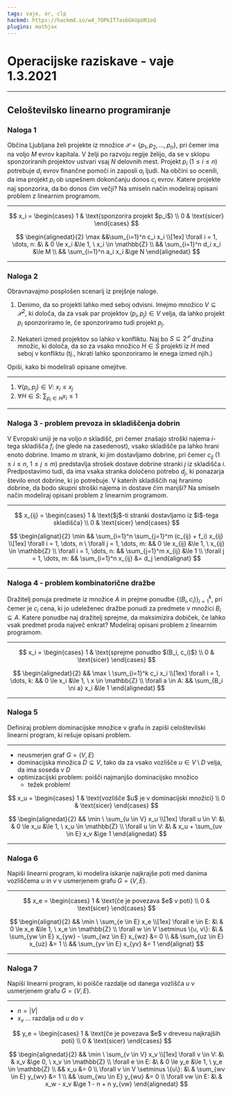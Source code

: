 ```yaml
---
tags: vaje, or, clp
hackmd: https://hackmd.io/w4_7OPkIT7asbGkUpUR1oQ
plugins: mathjax
---
```

# Operacijske raziskave - vaje 1.3.2021

---

## Celoštevilsko linearno programiranje

### Naloga 1

Občina Ljubljana želi projekte iz množice $\mathcal{P} = \lbrace {p_1}, {p_2}, \dots, {p_n} \rbrace$, pri čemer ima na voljo $M$ evrov kapitala. V želji po razvoju regije želijo, da se v sklopu sponzoriranih projektov ustvari vsaj $N$ delovnih mest. Projekt ${p_i}$ ($1 \le i \le n)$ potrebuje ${d_i}$ evrov finančne pomoči in zaposli ${a_i}$ ljudi. Na občini so ocenili, da ima projekt ${p_i}$ ob uspešnem dokončanju donos $c_i$ evrov. Katere projekte naj sponzorira, da bo donos čim večji? Na smiseln način modeliraj opisani problem z linearnim programom.

----

$$
x_i = \begin{cases}
1 & \text{sponzorira projekt $p_i$} \\
0 & \text{sicer}
\end{cases}
$$

$$
\begin{alignedat}{2}
\max &&\sum_{i=1}^n c_i x_i \\[1ex]
\forall i = 1, \dots, n: &\ & 0 \le x_i &\le 1, \ x_i \in \mathbb{Z} \\
&& \sum_{i=1}^n d_i x_i &\le M \\
&& \sum_{i=1}^n a_i x_i &\ge N
\end{alignedat}
$$

---

### Naloga 2

Obravnavajmo posplošen scenarij iz prejšnje naloge.

1. Denimo, da so projekti lahko med seboj odvisni. Imejmo množico $V \subseteq \mathcal{P}^2$, ki določa, da za vsak par projektov $({p_i}, {p_j}) \in V$ velja, da lahko projekt ${p_i}$ sponzoriramo le, če sponzoriramo tudi projekt ${p_j}$.

2. Nekateri izmed projektov so lahko v konfliktu. Naj bo $S \subseteq 2^\mathcal{P}$ družina množic, ki določa, da so za vsako množico $H \in S$ projekti iz $H$ med seboj v konfliktu (tj., hkrati lahko sponzoriramo le enega izmed njih.)

Opiši, kako bi modelirali opisane omejitve.

----

1. $\forall ({p_i}, {p_j}) \in V: \ {x_i} \le {x_j}$
2. $\forall H \in S: \ {\sum_{ {p_i} \in H}} {x_i} \le 1$

---

### Naloga 3 - problem prevoza in skladiščenja dobrin

V Evropski uniji je na voljo $n$ skladišč, pri čemer znašajo stroški najema $i$-tega skladišča ${f_i}$ (ne glede na zasedenost), vsako skladišče pa lahko hrani enoto dobrine. Imamo $m$ strank, ki jim dostavljamo dobrine, pri čemer ${c_{ij}}$ ($1 \le i \le n$, $1 \le j \le m$) predstavlja strošek dostave dobrine stranki $j$ iz skladišča $i$. Predpostavimo tudi, da ima vsaka stranka določeno potrebo ${d_j}$, ki ponazarja število enot dobrine, ki jo potrebuje. V katerih skladiščih naj hranimo dobrine, da bodo skupni stroški najema in dostave čim manjši? Na smiseln način modeliraj opisani problem z linearnim programom.

----

$$
x_{ij} = \begin{cases}
1 & \text{$j$-ti stranki dostavljamo iz $i$-tega skladišča} \\
0 & \text{sicer}
\end{cases}
$$

$$
\begin{alignat}{2}
\min && \sum_{i=1}^n \sum_{j=1}^m (c_{ij} + f_i) x_{ij} \\[1ex]
\forall i = 1, \dots, n \ \forall j = 1, \dots, m: && 0 \le x_{ij} &\le 1, \ x_{ij} \in \mathbb{Z} \\
\forall i = 1, \dots, n: && \sum_{j=1}^m x_{ij} &\le 1 \\
\forall j = 1, \dots, m: && \sum_{i=1}^n x_{ij} &= d_j
\end{alignat}
$$

---

### Naloga 4 - problem kombinatorične dražbe

Dražitelj ponuja predmete iz množice $A$ in prejme ponudbe $\lbrace ({B_i}, {c_i}) \rbrace{_{i=1}^k}$, pri čemer je ${c_i}$ cena, ki jo udeleženec dražbe ponudi za predmete v množici ${B_i} \subseteq A$. Katere ponudbe naj dražitelj sprejme, da maksimizira dobiček, če lahko vsak predmet proda največ enkrat? Modeliraj opisani problem z linearnim programom.

----

$$
x_i = \begin{cases}
1 & \text{sprejme ponudbo $(B_i, c_i)$} \\
0 & \text{sicer}
\end{cases}
$$

$$
\begin{alignedat}{2}
&& \max \ \sum_{i=1}^k c_i x_i \\[1ex]
\forall i = 1, \dots, k: && 0 \le x_i &\le 1, \ x \in \mathbb{Z} \\
\forall a \in A: && \sum_{B_i \ni a} x_i &\le 1
\end{alignedat}
$$

---

### Naloga 5

Definiraj problem dominacijske množice v grafu in zapiši celoštevilski linearni program, ki rešuje opisani problem.

----

* neusmerjen graf $G = (V, E)$
* dominacijska množica $D \subseteq V$, tako da za vsako vozlišče $u \in V \setminus D$ velja, da ima soseda v $D$
* optimizacijski problem: poišči najmanjšo dominacijsko množico
  - težek problem!

$$
x_u = \begin{cases}
1 & \text{vozlišče $u$ je v dominacijski množici} \\
0 & \text{sicer}
\end{cases}
$$

$$
\begin{alignedat}{2}
&& \min \ \sum_{u \in V} x_u \\[1ex]
\forall u \in V: &\ & 0 \le x_u &\le 1, \ x_u \in \mathbb{Z} \\
\forall u \in V: &\ & x_u + \sum_{uv \in E} x_v &\ge 1
\end{alignedat}
$$

---

### Naloga 6

Napiši linearni program, ki modelira iskanje najkrajše poti med danima vozliščema $u$ in $v$ v usmerjenem grafu $G = (V, E)$.

----

$$
x_e = \begin{cases}
1 & \text{če je povezava $e$ v poti} \\
0 & \text{sicer}
\end{cases}
$$

$$
\begin{alignat}{2}
&& \min \ \sum_{e \in E} x_e \\[1ex]
\forall e \in E: &\ & 0 \le x_e &\le 1, \ x_e \in \mathbb{Z} \\
\forall w \in V \setminus \{u, v\}: &\ & \sum_{yw \in E} x_{yw} - \sum_{wz \in E} x_{wz} &= 0 \\
&& \sum_{uz \in E} x_{uz} &= 1 \\
&& \sum_{yv \in E} x_{yv} &= 1
\end{alignat}
$$

---

### Naloga 7

Napiši linearni program, ki poišče razdalje od danega vozlišča $u$ v usmerjenem grafu $G = (V, E)$.

----

* $n = \vert V \vert$
* ${x_v}$ ... razdalja od $u$ do $v$

$$
y_e = \begin{cases}
1 & \text{če je povezava $e$ v drevesu najkrajših poti} \\
0 & \text{sicer}
\end{cases}
$$

$$
\begin{alignedat}{2}
&& \min \ \sum_{v \in V} x_v \\[1ex]
\forall v \in V: &\ & x_v &\ge 0, \ x_v \in \mathbb{Z} \\
\forall e \in E: &\ & 0 \le y_e &\le 1, \ y_e \in \mathbb{Z} \\
&& x_u &= 0 \\
\forall v \in V \setminus \{u\}: &\ & \sum_{wv \in E} y_{wv} &= 1 \\
&& \sum_{wu \in E} y_{wu} &= 0 \\
\forall vw \in E: &\ & x_w - x_v &\ge 1 - n + n y_{vw}
\end{alignedat}
$$
